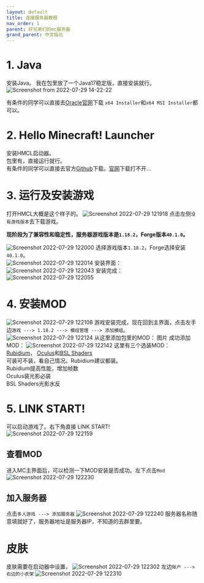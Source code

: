 ```yaml
---
layout: default
title: 连接服务器教程
nav_order: 1
parent: 好兄弟们的mc服务器
grand_parent: 中文指北
---
```

# 1. Java
安装Java。
我在包里放了一个Java17稳定版，直接安装就行。![Screenshot from 2022-07-29 14-22-22](https://user-images.githubusercontent.com/31970387/181821333-d1f7e2a7-0855-4088-82b1-9ea4e2fe0bf9.png)

有条件的同学可以直接去[Oracle官网](https://www.oracle.com/java/technologies/downloads/#java17)下载
`x64 Installer`和`x64 MSI Installer`都可以。

# 2. Hello Minecraft! Launcher
安装HMCL启动器。 \
包里有，直接运行就行。 \
有条件的同学可以直接去官方[Github](https://github.com/huanghongxun/HMCL)下载。[官网](https://hmcl.huangyuhui.net/)下载打不开... 

# 3. 运行及安装游戏
打开HMCL大概是这个样子的。
![Screenshot 2022-07-29 121918](https://user-images.githubusercontent.com/31970387/181821626-258e647b-81ae-4edc-8d78-1e578651ccf7.png)
点击左侧`没有游戏版本`去下载游戏。

**现阶段为了兼容性和稳定性，服务器游戏版本是`1.18.2`，Forge版本`40.1.0`。**

![Screenshot 2022-07-29 122000](https://user-images.githubusercontent.com/31970387/181821810-a795d415-f756-418b-9c7c-c633dcc02be1.png)
选择游戏版本`1.18.2`，Forge选择安装`40.1.0`。\
![Screenshot 2022-07-29 122014](https://user-images.githubusercontent.com/31970387/181821829-c2496f52-5bb3-4e3c-9306-a0fe70321ca3.png)
安装界面：
![Screenshot 2022-07-29 122043](https://user-images.githubusercontent.com/31970387/181821726-3e85900c-f0d5-43d8-a42b-a8842bc7873b.png)
安装完成：
![Screenshot 2022-07-29 122055](https://user-images.githubusercontent.com/31970387/181821857-eb4efcc0-531b-4ee6-aefc-7670e1cdd5d7.png)

# 4. 安装MOD
![Screenshot 2022-07-29 122108](https://user-images.githubusercontent.com/31970387/181821872-9e1ebbf9-489b-4b23-8547-6b9f4e5bd528.png)
游戏安装完成，现在回到主界面，点击左手边`游戏 ---> 1.18.2 ---> 模组管理 ---> 添加模组`。
![Screenshot 2022-07-29 122124](https://user-images.githubusercontent.com/31970387/181821893-5f9d44fc-7892-41fe-99d3-305581801d23.png)
从这里添加包里的MOD：
图片
成功添加MOD：
![Screenshot 2022-07-29 122142](https://user-images.githubusercontent.com/31970387/181821944-4c9bb444-1b42-4a7a-a68a-e1cff45edb2c.png)
这里有三个选装MOD：
[Rubidium](https://www.curseforge.com/minecraft/mc-mods/rubidium)， [Oculus](https://www.curseforge.com/minecraft/mc-mods/oculus)和[BSL Shaders](https://www.curseforge.com/minecraft/customization/bsl-shaders) \
可装可不装，看自己情况。Rubidium建议都装。 \
Rubidium提高性能，增加帧数 \
Oculus装光影必装 \
BSL Shaders光影水反

# 5. LINK START! 
可以启动游戏了。右下角直接 LINK START!  \
![Screenshot 2022-07-29 122159](https://user-images.githubusercontent.com/31970387/181822196-08042e47-9afd-4879-9330-0e7fddcf3d73.png)
## 查看MOD
进入MC主界面后，可以检测一下MOD安装是否成功。左下点击`Mod`
![Screenshot 2022-07-29 122230](https://user-images.githubusercontent.com/31970387/181822218-0bb07919-0dc7-40e1-9865-a612971bd004.png)
## 加入服务器
点击`多人游戏 ---> 添加服务器`
![Screenshot 2022-07-29 122240](https://user-images.githubusercontent.com/31970387/181822241-a1742182-4304-44d9-878e-16f50c3f8c16.png)
服务器名称随意填就好了，服务器地址是服务器IP，不知道的去群里要。
# 皮肤
皮肤需要在启动器中设置，
![Screenshot 2022-07-29 122302](https://user-images.githubusercontent.com/31970387/181822270-b5f190d4-e5af-4284-a5e8-76d9dd98dac9.png)
左边`账户 ---> 右边的小衣架`
![Screenshot 2022-07-29 122310](https://user-images.githubusercontent.com/31970387/181822297-062c905b-eafa-42f5-bb66-826304308457.png)
